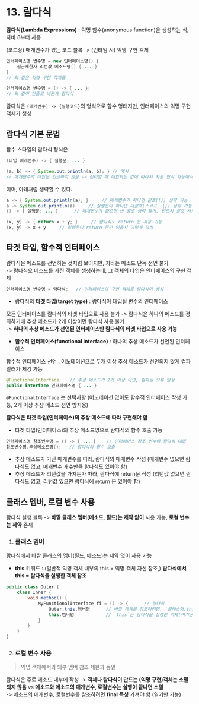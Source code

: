 # 13. 람다식

**람다식(Lambda Expressions)** : 익명 함수(anonymous function)을 생성하는 식, 자바 8부터 사용  

(코드상) 매개변수가 있는 코드 블록 -> (런타임 시) 익명 구현 객체
```java
인터페이스명 변수명 = new 인터페이스명() {
    접근제한자 리턴값 메소드명() { ... }
}
// 와 같은 익명 구현 객체를 

인터페이스명 변수명 = () -> { ... };
// 와 같이 한줄로 바꾼게 람다식
```
람다식은 ```(매개변수) -> {실행코드}```의 형식으로 함수 형태지만, 인터페이스의 익명 구현 객체가 생성  

## 람다식 기본 문법

함수 스타일의 람다식 형식은
```java
(타입 매개변수) -> { 실행문; ... }

(a, b) -> { System.out.println(a, b); } // 예시
// 매개변수의 타입은 언급하지 않음 -> 런타임 때 대입되는 값에 따라서 자동 인식 가능해서 
```
이며, 아래처럼 생략할 수 있다.
```java
a -> { System.out.println(a); }     // 매개변수가 하나면 괄호(()) 생략 가능
a -> System.out.println(a)     // 실행문이 하나면 대괄호(스코프, {}) 생략 가능
() -> { 실행문; ... }      // 매개변수가 없으면 빈 괄호 생략 불가, 반드시 괄호 사용

(x, y) -> { return x + y; }     // 람다식도 return 문 사용 가능 
(x, y) -> x + y     // 실행문이 return 문만 있을시 이렇게 작성 
```

## 타겟 타입, 함수적 인터페이스

람다식은 메소드를 선언하는 것처럼 보이지만, 자바는 메소드 단독 선언 불가  
-> 람다식으 메소드를 가진 객체를 생성하는데, 그 객체의 타입은 인터페이스의 구현 객체
```java
인터페이스명 변수명 = 람다식;   // 인터페이스의 구현 객체를 람다식이 생성
```

- 람다식의 **타겟 타입(target type)** : 람다식이 대입될 변수의 인터페이스

모든 인터페이스를 람다식의 타겟 타입으로 사용 불가 -> 람다식은 하나의 메소드를 정의하기에 추상 메소드가 2개 이상이면 람다식 사용 불가   
-> **하나의 추상 메소드가 선언된 인터페이스만 람다식의 타겟 타입으로 사용 가능**

- **함수적 인터페이스(functional interface)** : 하나의 추상 메소드가 선언된 인터페이스  

함수적 인터페이스 선언 : 어노테이션으로 두개 이상 추상 메소드가 선언되지 않게 컴파일러가 체킹 가능
```java
@FunctionalInterface    // 추상 메소드가 2개 이상 이면, 컴파일 오류 발생
public interface 인터페이스명 { ... }
```
```@FunctionalInterface``` 는 선택사항 (어노테이션 없이도 함수적 인터페이스 작성 가능, 2개 이상 추상 메소드 선언 방지용)


**람다식은 타겟 타입(인터페이스)의 추상 메소드에 따라 구현해야 함**
- 타겟 타입(인터페이스)의 추상 메소드명으로 람다식의 함수 호출 가능 
```java
인터페이스명 참조변수명 = () -> { ... }    // 인터페이스 참조 변수에 람다식 대입 
참조변수명.추상메소드명();   // 람다식의 함수 호출
```
- 추상 메소드가 가진 매개변수를 따라, 람다식의 매개변수 작성 (매개변수 없으면 람다식도 없고, 매개변수 개수만큼 람다식도 있어야 함)
- 추상 메소드가 리턴값을 가지는가 따라, 람다식에 return문 작성 (리턴값 없으면 람다식도 없고, 리턴값 있으면 람다식에 return 문 있어야 함)

## 클래스 멤버, 로컬 변수 사용

람다식 실행 블록 -> **바깥 클래스 멤버(메소드, 필드)는 제약 없이** 사용 가능, **로컬 변수는 제약** 존재
 
1. ### 클래스 멤버

람다식에서 바깥 클래스의 멤버(필드, 메소드)는 제약 없이 사용 가능  
- **this** 키워드 : (일반적 익명 객체 내부의 this = 익명 객체 자신 참조,) **람다식에서 this = 람다식을 실행한 객체 참조**   
```java
public class Outer {
    class Inner {
        void method() {
            MyFunctionalInterface fi = () -> {      // 람다식
                Outer.this.멤버명      // 바깥 객체를 참조하려면, `클래스명.this` 사용
                this.멤버명            // `this`는 람다식을 실행한 객체(여기선 Inner) 참조
            }   
        }
    }
}
```

2. ### 로컬 변수 사용

> 익명 객체에서의 외부 멤버 참조 제한과 동일

람다식은 주로 메소드 내부에 작성 -> **객체나 람다식이 만드는 (익명 구현)객체는 소멸되지 않음** vs **메소드와 메소드의 매개변수, 로컬변수는 실행이 끝나면 소멸**  
-> 메소드의 매개변수, 로컬변수를 참조하려면 **final 특성** 가져야 함 (읽기만 가능)    
